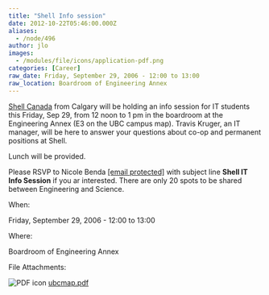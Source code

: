 ```yaml
---
title: "Shell Info session"
date: 2012-10-22T05:46:00.000Z
aliases:
  - /node/496
author: jlo
images:
  - /modules/file/icons/application-pdf.png
categories: [Career]
raw_date: Friday, September 29, 2006 - 12:00 to 13:00
raw_location: Boardroom of Engineering Annex
---
```


[Shell Canada](http://www.shell.ca/) from Calgary will be holding an info session for IT students this Friday, Sep 29, from 12 noon to 1 pm in the boardroom at the Engineering Annex (E3 on the UBC campus map). Travis Kruger, an IT manager, will be here to answer your questions about co-op and permanent positions at Shell.

Lunch will be provided.

Please RSVP to Nicole Benda [\[email protected\]](/cdn-cgi/l/email-protection#83edeae0ecefe6ade1e6ede7e2c3f6e1e0ade0e2) with subject line **Shell IT Info Session** if you ar interested. There are only 20 spots to be shared between Engineering and Science.

When: 

Friday, September 29, 2006 - 12:00 to 13:00

Where: 

Boardroom of Engineering Annex

File Attachments: 

 ![PDF icon](/modules/file/icons/application-pdf.png "application/pdf") [ubcmap.pdf](https://ubccsss.org/files/ubcmap.pdf)
